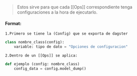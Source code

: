 >Estos sirve para que cada [[Ops]] correspondiente tenga configuraciones a la hora de ejecutarlo.
#### Format: 

	1.Primero se tiene la (Config) que se exporta de dagster

```python
class nombre_class(config):
	variable: tipo de dato = "Opciones de configuracion"
```

	2.Dentro de un [[Ops]] se aplica:

```python
def ejemplo (config: nombre_class)
	config_data = config.model_dump()
```

